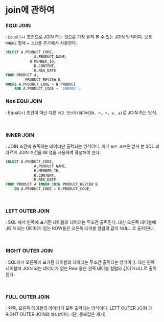 # join에 관하여

### EQUI JOIN

: `Equal(=)` 조건으로 JOIN 하는 것으로 가장 흔히 볼 수 있는 JOIN 방식이다. 보통 `WHERE` 절에 `= 조건`을 추가해서 사용한다.

```sql
SELECT A.PRODUCT_CODE,
			 A.PRODUCT_NAME,
		   B.MEMBER_ID,
			 B.CONTENT,
			 B.REG_DATE
FROM PRODUCT A,
		 PRODUCT_REVIEW B
WHERE A.PRODUCT_CODE = B.PRODUCT
	AND A.PRODUCT_CODE = '100001'; 
```

### Non EQUI JOIN

: Equal(=) 조건이 아닌 다른 `비교 연산자(BETWEEN, >, <, ≤, ≥)`로 JOIN 하는 방식.

<br>

### **INNER JOIN**

: JOIN 조건에 충족하는 데이터만 출력되는 방식이다. 이때 `표준 조인`은 앞서 본 SQL 과 다르게 JOIN 조건을 `ON` 절을 사용하여 작성해야 한다.

```sql
SELECT A.PRODUCT_CODE,
			 A.PRODUCT_NAME,
			 B.MEMBER_ID,
			 B.CONTENT,
			 B.REG_DATE
FROM PRODUCT A INNER JOIN PRODUCT_REVIEW B
	ON A.PRODUCT_CODE = B.PRODUCT_CODE;
```

<br>

### **LEFT OUTER JOIN**

: SQL 에서 왼쪽에 표기된 테이블의 데이터는 무조건 출력된다. 대신 오른쪽 테이블에 JOIN 되는 데이터가 없는 ROW들은 오른쪽 테이블 컬럼의 값이 NULL 로 출력된다.

<br>

### **RIGHT OUTER JOIN**

: SQL에서 오른쪽에 표기된 테이블의 데이터는 무조건 출력되는 방식이다. 대신 왼쪽 테이블에 JOIN 되는 데이터가 없는 Row 들은 왼쪽 테이블 컬럼의 값이 NULL로 출력된다.

<br>

### **FULL OUTER JOIN**

: 왼쪽, 오른쪽 테이블의 데이터가 모두 출력되는 방식이다. LEFT OUTER JOIN 과 RIGHT OUTER JOIN의 `합집합`이다. (단, 중복값은 제거)